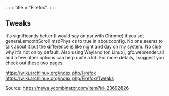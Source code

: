 +++
title = "Firefox"
+++


 ## Tweaks
It's significantly better (I would say on par with Chrome) if you set general.smoothScroll.msdPhysics to true in about:config. No one seems to talk about it but the difference is like night and day on my system. No clue why it's not on by default.
Also using Wayland (on Linux), gfx.webrender.all and a few other options can help quite a lot. For more details, I suggest you check out these two pages:

https://wiki.archlinux.org/index.php/Firefox https://wiki.archlinux.org/index.php/Firefox/Tweaks

Source: https://news.ycombinator.com/item?id=23692826